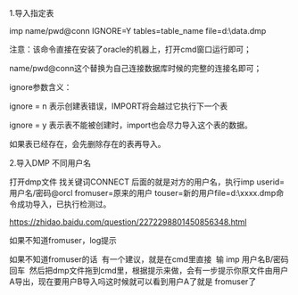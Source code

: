 1.导入指定表

imp name/pwd@conn IGNORE=Y tables=table_name file=d:\data.dmp



注意：该命令直接在安装了oracle的机器上，打开cmd窗口运行即可；



name/pwd@conn这个替换为自己连接数据库时候的完整的连接名即可；



ignore参数含义：

ignore = n 表示创建表错误，IMPORT将会越过它执行下一个表

ignore = y 表示表不能被创建时，import也会尽力导入这个表的数据。

如果表已经存在，会先删除存在的表再导入。









2.导入DMP 不同用户名

打开dmp文件 找关键词CONNECT 后面的就是对方的用户名，执行imp userid=用户名/密码@orcl fromuser=原来的用户 touser=新的用户file=d:\xxxx.dmp命令成功导入，已执行检测过。

https://zhidao.baidu.com/question/2272298801450856348.html





如果不知道fromuser，log提示

如果不知道fromuser的话  有一个建议，就是在cmd里直接  输 imp 用户名B/密码 回车  然后把dmp文件拖到cmd里，根据提示来做，会有一步提示你原文件由用户A导出，现在要用户B导入吗这时候就可以看到用户A了就是 fromuser了

